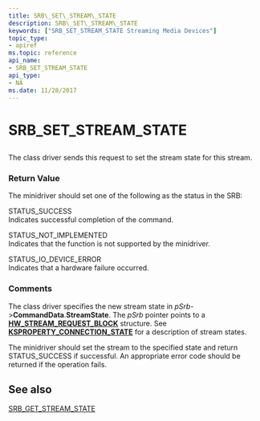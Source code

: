 ```yaml
---
title: SRB\_SET\_STREAM\_STATE
description: SRB\_SET\_STREAM\_STATE
keywords: ["SRB_SET_STREAM_STATE Streaming Media Devices"]
topic_type:
- apiref
ms.topic: reference
api_name:
- SRB_SET_STREAM_STATE
api_type:
- NA
ms.date: 11/28/2017
---
```


# SRB\_SET\_STREAM\_STATE


## <span id="ddk_srb_set_stream_state_ks"></span><span id="DDK_SRB_SET_STREAM_STATE_KS"></span>


The class driver sends this request to set the stream state for this stream.

### <span id="return_value"></span><span id="RETURN_VALUE"></span>Return Value

The minidriver should set one of the following as the status in the SRB:

<span id="STATUS_SUCCESS"></span><span id="status_success"></span>STATUS\_SUCCESS  
Indicates successful completion of the command.

<span id="STATUS_NOT_IMPLEMENTED"></span><span id="status_not_implemented"></span>STATUS\_NOT\_IMPLEMENTED  
Indicates that the function is not supported by the minidriver.

<span id="STATUS_IO_DEVICE_ERROR"></span><span id="status_io_device_error"></span>STATUS\_IO\_DEVICE\_ERROR  
Indicates that a hardware failure occurred.

### Comments

The class driver specifies the new stream state in *pSrb*-&gt;**CommandData**.**StreamState**. The *pSrb* pointer points to a [**HW\_STREAM\_REQUEST\_BLOCK**](/windows-hardware/drivers/ddi/strmini/ns-strmini-_hw_stream_request_block) structure. See [**KSPROPERTY\_CONNECTION\_STATE**](ksproperty-connection-state.md) for a description of stream states.

The minidriver should set the stream to the specified state and return STATUS\_SUCCESS if successful. An appropriate error code should be returned if the operation fails.

## See also


[SRB\_GET\_STREAM\_STATE](srb-get-stream-state.md)

 

